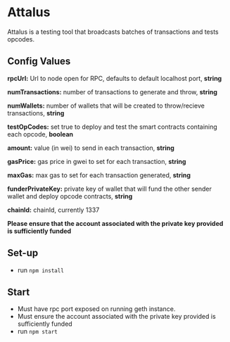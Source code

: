 # Attalus

Attalus is a testing tool that broadcasts batches of transactions and tests opcodes.

## Config Values

   **rpcUrl:** Url to node open for RPC, defaults to default localhost port, **string**

   **numTransactions:** number of transactions to generate and throw, **string**

   **numWallets:** number of wallets that will be created to throw/recieve transactions, **string**

   **testOpCodes:**    set true to deploy and test the smart contracts containing each opcode, **boolean**

   **amount:** value (in wei) to send in each transaction, **string**    

   **gasPrice:** gas price in gwei to set for each transaction, **string**
   
   **maxGas:** max gas to set for each transaction generated, **string**

   **funderPrivateKey:** private key of wallet that will fund the other sender wallet and deploy opcode contracts, **string**

   **chainId:** chainId, currently 1337
   
   **Please ensure that the account associated with the private key provided is sufficiently funded**

## Set-up
* run `npm install`

## Start
* Must have rpc port exposed on running geth instance.
* Must ensure the account associated with the private key provided is sufficiently funded
* run `npm start`

